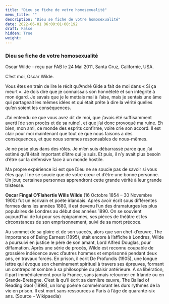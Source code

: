 ```yaml
---
title: "Dieu se fiche de votre homosexualité"
menu_title: ""
description: "Dieu se fiche de votre homosexualité"
date: 2022-06-01 06:00:01+00:192
draft: False
hidden: True
weight:
---
```

### Dieu se fiche de votre homosexualité

Oscar Wilde - reçu par FAB le 24 Mai 2011, Santa Cruz, Californie, USA.

C’est moi, Oscar Wilde.

Vous êtes en train de lire le récit qu’André Gide a fait de moi dans « Si ça meurt ». Je dois dire que je connaissais son honnêteté et son intégrité à mon égard. Je savais que je le mettais mal à l’aise, mais je sentais une âme qui partageait les mêmes idées et qui était prête à dire la vérité quelles qu’en soient les conséquences.

J’ai entendu ce que vous avez dit de moi, que j’avais été suffisamment averti [de son procès et de sa ruine], et que j’ai donc provoqué ma ruine. Eh bien, mon ami, ce monde des esprits confirme, voire crie son accord. Il est clair pour moi maintenant que tout ce que nous faisons a des conséquences, et que nous sommes responsables de nous-mêmes.

Je ne pose plus dans des rôles. Je m’en suis débarrassé parce que j’ai estimé qu’il était important d’être qui je suis. Et puis, il n’y avait plus besoin d’être sur la défensive face à un monde hostile.

Ma propre expérience ici est que Dieu ne se soucie pas de savoir si vous êtes gay. Il ne se soucie que de votre cœur et d’être une bonne personne. Un jour, certaines personnes apprendront cette grande vérité à leur grande tristesse.

**Oscar Fingal O’Flahertie Wills Wilde** (16 Octobre 1854 – 30 Novembre 1900) fut un écrivain et poète irlandais. Après avoir écrit sous différentes formes dans les années 1880, il est devenu l’un des dramaturges les plus populaires de Londres au début des années 1890. On se souvient aujourd’hui de lui pour ses épigrammes, ses pièces de théâtre et les circonstances de son emprisonnement, suivi de sa mort précoce.

Au sommet de sa gloire et de son succès, alors que son chef-d’œuvre, The Importance of Being Earnest (1895), était encore à l’affiche à Londres, Wilde a poursuivi en justice le père de son amant, Lord Alfred Douglas, pour diffamation. Après une série de procès, Wilde est reconnu coupable de grossière indécence avec d’autres hommes et emprisonné pendant deux ans, en travaux forcés. En prison, il écrit De Profundis (1905), une longue lettre qui évoque son cheminement spirituel à travers ses épreuves, formant un contrepoint sombre à sa philosophie du plaisir antérieure. À sa libération, il part immédiatement pour la France, sans jamais retourner en Irlande ou en Grande-Bretagne. C’est là qu’il écrit sa dernière œuvre, The Ballad of Reading Gaol (1898), un long poème commémorant les durs rythmes de la vie en prison. Il est mort sans ressources à Paris à l’âge de quarante-six ans. (Source – Wikipaedia)


